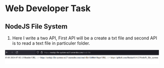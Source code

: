 # Web Developer Task

## NodeJS File System

1. Here I write a two API, First API will be a create a txt file and second API is to read a text file in particuler folder.


![alt text](image.png)